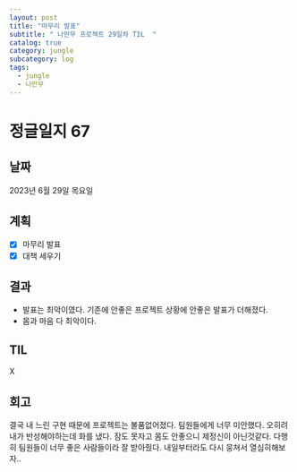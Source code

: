 ```yaml
---
layout: post
title: "마무리 발표"
subtitle: " 나만무 프로젝트 29일차 TIL  "
catalog: true
category: jungle
subcategory: log
tags:
  - jungle
  - 나만무
---
```


# 정글일지 67

## 날짜

2023년 6월 29일 목요일

## 계획

- [x] 마무리 발표
- [x] 대책 세우기

## 결과

- 발표는 최악이였다. 기존에 안좋은 프로젝트 상황에 안좋은 발표가 더해졌다.
- 몸과 마음 다 최악이다.

## TIL

X

## 회고

결국 내 느린 구현 때문에 프로젝트는 볼품없어졌다. 팀원들에게 너무 미안했다. 오히려 내가 반성해야하는데 화를 냈다. 잠도 못자고 몸도 안좋으니 제정신이 아닌것같다. 다행히 팀원들이 너무 좋은 사람들이라 잘 받아줬다. 내일부터라도 다시 뭉쳐서 열심히해보자..
